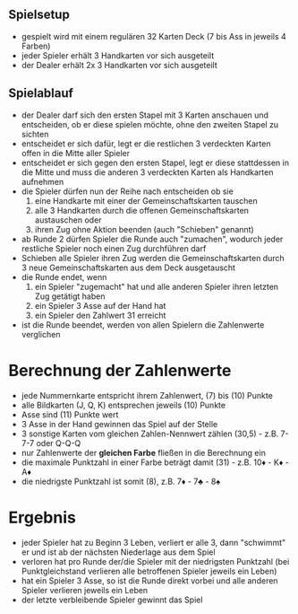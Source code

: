 ## Spielsetup
- gespielt wird mit einem regulären 32 Karten Deck (7 bis Ass in jeweils 4 Farben)
- jeder Spieler erhält 3 Handkarten vor sich ausgeteilt
- der Dealer erhält 2x 3 Handkarten vor sich ausgeteilt

## Spielablauf
- der Dealer darf sich den ersten Stapel mit 3 Karten anschauen und entscheiden, ob er diese spielen möchte, ohne den zweiten Stapel zu sichten
- entscheidet er sich dafür, legt er die restlichen 3 verdeckten Karten offen in die Mitte aller Spieler
- entscheidet er sich gegen den ersten Stapel, legt er diese stattdessen in die Mitte und muss die anderen 3 verdeckten Karten als Handkarten aufnehmen
- die Spieler dürfen nun der Reihe nach entscheiden ob sie
    1. eine Handkarte mit einer der Gemeinschaftskarten tauschen
    2. alle 3 Handkarten durch die offenen Gemeinschaftskarten austauschen oder
    3. ihren Zug ohne Aktion beenden (auch "Schieben" genannt)
- ab Runde 2 dürfen Spieler die Runde auch "zumachen", wodurch jeder restliche Spieler noch einen Zug durchführen darf
- Schieben alle Spieler ihren Zug werden die Gemeinschaftskarten durch 3 neue Gemeinschaftskarten aus dem Deck ausgetauscht
- die Runde endet, wenn
    1. ein Spieler "zugemacht" hat und alle anderen Spieler ihren letzten Zug getätigt haben
    2. ein Spieler 3 Asse auf der Hand hat
    3. ein Spieler den Zahlwert 31 erreicht
- ist die Runde beendet, werden von allen Spielern die Zahlenwerte verglichen

# Berechnung der Zahlenwerte
- jede Nummernkarte entspricht ihrem Zahlenwert, (7) bis (10) Punkte
- alle Bildkarten (J, Q, K) entsprechen jeweils (10) Punkte
- Asse sind (11) Punkte wert
- 3 Asse in der Hand gewinnen das Spiel auf der Stelle
- 3 sonstige Karten vom gleichen Zahlen-Nennwert zählen (30,5) - z.B. 7-7-7 oder Q-Q-Q
- nur Zahlenwerte der **gleichen Farbe** fließen in die Berechnung ein
- die maximale Punktzahl in einer Farbe beträgt damit (31) - z.B. 10♦ - K♦ - A♦
- die niedrigste Punktzahl ist somit (8), z.B. 7♦ - 7♣ - 8♠

# Ergebnis
- jeder Spieler hat zu Beginn 3 Leben, verliert er alle 3, dann "schwimmt" er und ist ab der nächsten Niederlage aus dem Spiel
- verloren hat pro Runde der/die Spieler mit der niedrigsten Punktzahl (bei Punktgleichstand verlieren alle betroffenen Spieler jeweils ein Leben)
- hat ein Spieler 3 Asse, so ist die Runde direkt vorbei und alle anderen Spieler verlieren jeweils ein Leben
- der letzte verbleibende Spieler gewinnt das Spiel
